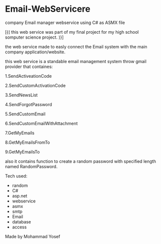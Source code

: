 # Email-WebServicere
company Email manager webservice using C# as ASMX file

[{( this web service was part of my final project for my high school somputer science project. )}]

the web service made to easly connect the Email system with the main company application/website.

this web service is a standable email management system throw gmail provider that containes:

1.SendActiveationCode 

2.SendCustomActivationCode

3.SendNewsList

4.SendForgotPassword

5.SendCustomEmail

6.SendCustomEmailWithAttachment

7.GetMyEmails

8.GetMyEmailsFromTo

9.GetMyEmailsTo

also it contains function to create a random password with specified length named RandomPassword.

Tech used:
- random
- C#
- asp.net
- webservice
- asmx
- smtp
- Email
- database
- access

Made by Mohammad Yosef 

